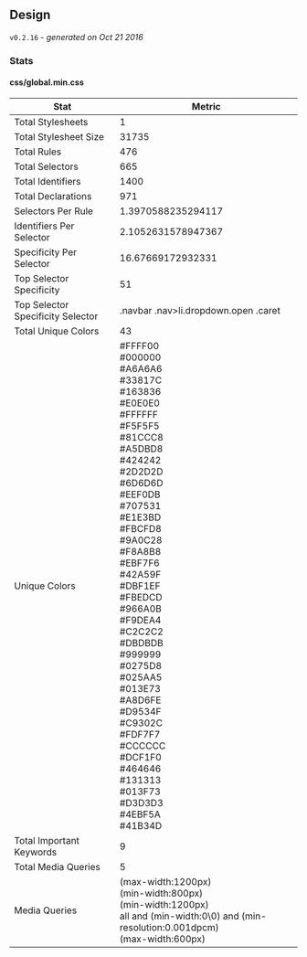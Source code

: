 ## Design
`v0.2.16` - *generated on Oct 21 2016*
### Stats
#### css/global.min.css
|Stat|Metric|
|---|---|
|Total Stylesheets|1|
|Total Stylesheet Size|31735|
|Total Rules|476|
|Total Selectors|665|
|Total Identifiers|1400|
|Total Declarations|971|
|Selectors Per Rule|1.3970588235294117|
|Identifiers Per Selector|2.1052631578947367|
|Specificity Per Selector|16.67669172932331|
|Top Selector Specificity|51|
|Top Selector Specificity Selector|.navbar .nav>li.dropdown.open .caret|
|Total Unique Colors|43|
|Unique Colors|#FFFF00<br/>#000000<br/>#A6A6A6<br/>#33817C<br/>#163836<br/>#E0E0E0<br/>#FFFFFF<br/>#F5F5F5<br/>#81CCC8<br/>#A5DBD8<br/>#424242<br/>#2D2D2D<br/>#6D6D6D<br/>#EEF0DB<br/>#707531<br/>#E1E3BD<br/>#FBCFD8<br/>#9A0C28<br/>#F8A8B8<br/>#EBF7F6<br/>#42A59F<br/>#DBF1EF<br/>#FBEDCD<br/>#966A0B<br/>#F9DEA4<br/>#C2C2C2<br/>#DBDBDB<br/>#999999<br/>#0275D8<br/>#025AA5<br/>#013E73<br/>#A8D6FE<br/>#D9534F<br/>#C9302C<br/>#FDF7F7<br/>#CCCCCC<br/>#DCF1F0<br/>#464646<br/>#131313<br/>#013F73<br/>#D3D3D3<br/>#4EBF5A<br/>#41B34D|
|Total Important Keywords|9|
|Total Media Queries|5|
|Media Queries|(max-width:1200px)<br/>(min-width:800px)<br/>(min-width:1200px)<br/>all and (min-width:0\0) and (min-resolution:0.001dpcm)<br/>(max-width:600px)|